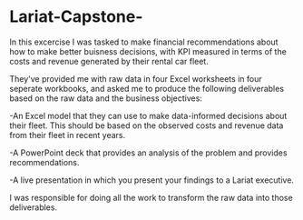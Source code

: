 # Lariat-Capstone-

In this excercise I was tasked to make financial recommendations about how to make better buisness decisions, with KPI measured in terms of the costs and revenue generated by their rental car fleet.

They've provided me with raw data in four Excel worksheets in four seperate workbooks, and asked me to produce the following deliverables based on the raw data and the business objectives:

  -An Excel model that they can use to make data-informed decisions about their fleet. This should be based on the observed costs and revenue data from their fleet in recent years.
  
  -A PowerPoint deck that provides an analysis of the problem and provides recommendations.
  
  -A live presentation in which you present your findings to a Lariat executive.
 
 I was responsible for doing all the work to transform the raw data into those deliverables.
